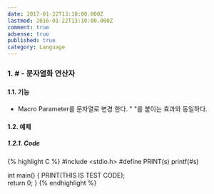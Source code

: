 ```yaml
---
date: 2017-01-22T13:10:00.000Z
lastmod: 2016-01-22T13:10:00.000Z
comment: true
adsense: true
published: true
category: Language
---
```

### 1. # - 문자열화 연산자

#### 1.1. 기능

* Macro Parameter를 문자열로 변경 한다. " "를 붙이는 효과와 동일하다.

#### 1.2. 예제

##### 1.2.1. Code

{% highlight C %}
#include <stdio.h>
#define PRINT(s)    printf(#s)
 
int main()
{
    PRINT(THIS IS TEST CODE);                          
    return 0;
}
{% endhighlight %}


